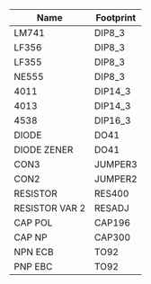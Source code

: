 |Name|Footprint|
|---|---|
|LM741|DIP8_3|
|LF356|DIP8_3|
|LF355|DIP8_3|
|NE555|DIP8_3|
|4011|DIP14_3|
|4013|DIP14_3|
|4538|DIP16_3|
|DIODE|DO41|
|DIODE ZENER|DO41|
|CON3|JUMPER3|
|CON2|JUMPER2|
|RESISTOR|RES400|
|RESISTOR VAR 2|RESADJ|
|CAP POL|CAP196|
|CAP NP|CAP300|
|NPN ECB|TO92|
|PNP EBC|TO92|

